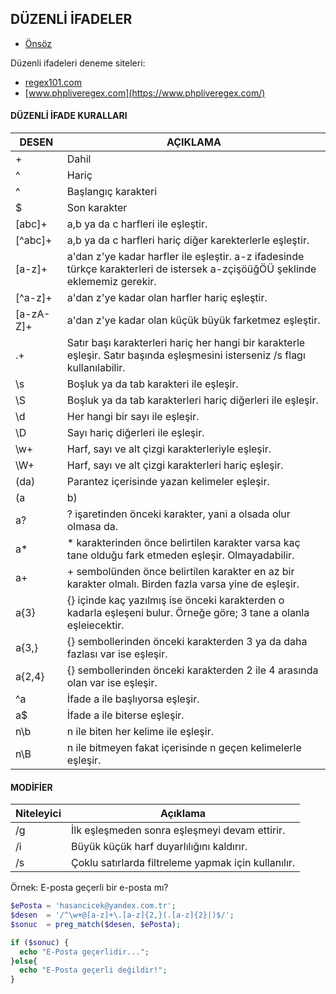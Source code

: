 ## DÜZENLİ İFADELER

- [Önsöz](https://github.com/cicekhasan/DersNotlarim)


Düzenli ifadeleri deneme siteleri:

- [regex101.com](https://regex101.com/)
- [www.phpliveregex.com](https://www.phpliveregex.com/)

#### DÜZENLİ İFADE KURALLARI

| DESEN     | AÇIKLAMA                                                                                                                      |
| ---       | ---                                                                                                                           |
| +         | Dahil                                                                                                                         |
| ^         | Hariç                                                                                                                         |
| ^         | Başlangıç karakteri                                                                                                           |
| $         | Son karakter                                                                                                                  |
| [abc]+    | a,b ya da c harfleri ile eşleştir.                                                                                            |
| [^abc]+   | a,b ya da c harfleri hariç diğer karekterlerle eşleştir.                                                                      |
| [a-z]+    | a'dan z'ye kadar harfler ile eşleştir. a-z ifadesinde türkçe karakterleri de istersek a-zçişöüğÖÜ şeklinde eklememiz gerekir. |
| [^a-z]+   | a'dan z'ye kadar olan harfler hariç eşleştir.                                                                                 |
| [a-zA-Z]+ | a'dan z'ye kadar olan küçük büyük farketmez eşleştir.                                                                         |
| .+        | Satır başı karakterleri hariç her hangi bir karakterle eşleşir. Satır başında eşleşmesini isterseniz /s flagı kullanılabilir. |
| \s        | Boşluk ya da tab karakteri ile eşleşir.                                                                                       |
| \S        | Boşluk ya da tab karakterleri hariç diğerleri ile eşleşir.                                                                    |
| \d        | Her hangi bir sayı ile eşleşir.                                                                                               |
| \D        | Sayı hariç diğerleri ile eşleşir.                                                                                             |
| \w+       | Harf, sayı ve alt çizgi karakterleriyle eşleşir.                                                                              |
| \W+       | Harf, sayı ve alt çizgi karakterleri hariç eşleşir.                                                                           |
| (da)      | Parantez içerisinde yazan kelimeler eşleşir.                                                                                  |
| (a|b)     | a veya b ile eşleşir.                                                                                                         |
|  a?       | ? işaretinden önceki karakter, yani a olsada olur olmasa da.                                                                  |
| a*        | * karakterinden önce belirtilen karakter varsa kaç tane olduğu fark etmeden eşleşir. Olmayadabilir.                           |
| a+        | + sembolünden önce belirtilen karakter en az bir karakter olmalı. Birden fazla varsa yine de eşleşir.                         |
| a{3}      | {} içinde kaç yazılmış ise önceki karakterden o kadarla eşleşeni bulur. Örneğe göre; 3 tane a olanla eşleiecektir.            |
| a{3,}     | {} sembollerinden önceki karakterden 3 ya da daha fazlası var ise eşleşir.                                                    |
| a{2,4}    | {} sembollerinden önceki karakterden 2 ile 4 arasında olan var ise eşleşir.                                                   |
| ^a        | İfade a ile başlıyorsa eşleşir.                                                                                               |
| a$        | İfade a ile biterse eşleşir.                                                                                                  |
| n\b       | n ile biten her kelime ile eşleşir.                                                                                           |
| n\B       | n ile bitmeyen fakat içerisinde n geçen kelimelerle eşleşir.                                                                  |

#### MODİFİER

| Niteleyici | Açıklama                                                                                                                      |
| ---        | ---                                                                                                                           |
| /g         | İlk eşleşmeden sonra eşleşmeyi devam ettirir.                                                                                 |
| /i         | Büyük küçük harf duyarlılığını kaldırır.                                                                                      |
| /s         | Çoklu satırlarda filtreleme yapmak için kullanılır.                                                                           |


Örnek: E-posta geçerli bir e-posta mı?

```php
$ePosta = 'hasancicek@yandex.com.tr';
$desen  = '/^\w+@[a-z]+\.[a-z]{2,}(.[a-z]{2}|)$/';
$sonuc  = preg_match($desen, $ePosta);

if ($sonuc) {
  echo "E-Posta geçerlidir...";
}else{
  echo "E-Posta geçerli değildir!";
}
```
